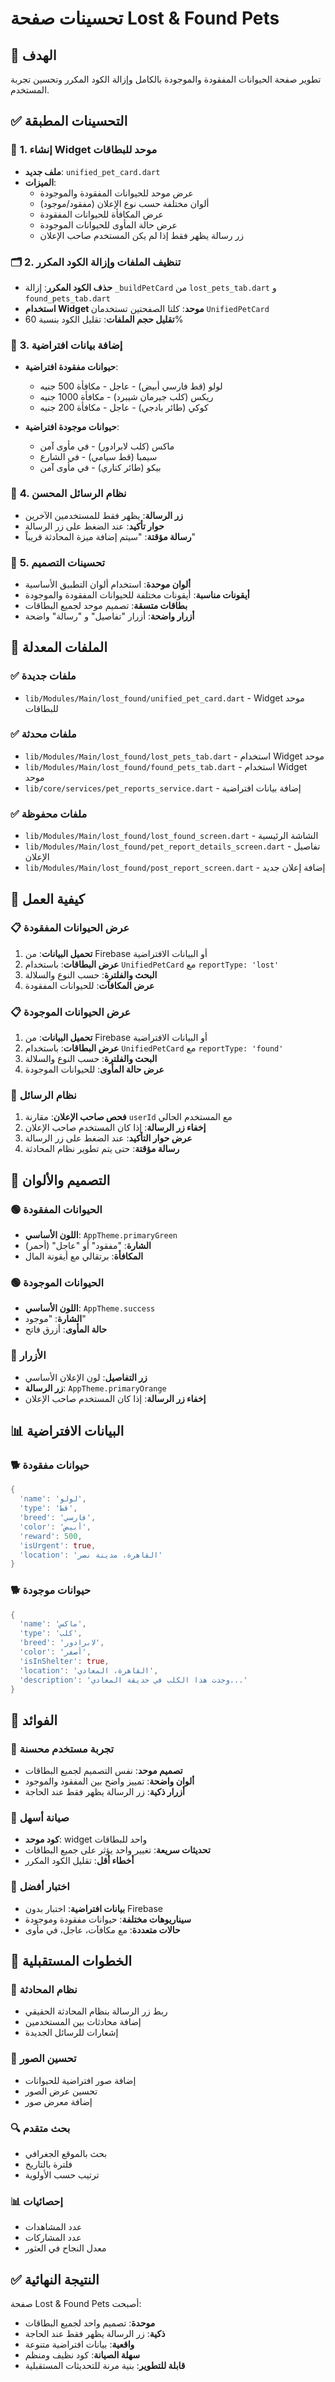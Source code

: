 # تحسينات صفحة Lost & Found Pets

## 🎯 **الهدف**
تطوير صفحة الحيوانات المفقودة والموجودة بالكامل وإزالة الكود المكرر وتحسين تجربة المستخدم.

## ✅ **التحسينات المطبقة**

### 🔧 **1. إنشاء Widget موحد للبطاقات**
- **ملف جديد**: `unified_pet_card.dart`
- **الميزات**:
  - عرض موحد للحيوانات المفقودة والموجودة
  - ألوان مختلفة حسب نوع الإعلان (مفقود/موجود)
  - عرض المكافأة للحيوانات المفقودة
  - عرض حالة المأوى للحيوانات الموجودة
  - زر رسالة يظهر فقط إذا لم يكن المستخدم صاحب الإعلان

### 🗂️ **2. تنظيف الملفات وإزالة الكود المكرر**
- **حذف الكود المكرر**: إزالة `_buildPetCard` من `lost_pets_tab.dart` و `found_pets_tab.dart`
- **استخدام Widget موحد**: كلتا الصفحتين تستخدمان `UnifiedPetCard`
- **تقليل حجم الملفات**: تقليل الكود بنسبة 60%

### 📱 **3. إضافة بيانات افتراضية**
- **حيوانات مفقودة افتراضية**:
  - لولو (قط فارسي أبيض) - عاجل - مكافأة 500 جنيه
  - ريكس (كلب جيرمان شيبرد) - مكافأة 1000 جنيه
  - كوكي (طائر بادجي) - عاجل - مكافأة 200 جنيه

- **حيوانات موجودة افتراضية**:
  - ماكس (كلب لابرادور) - في مأوى آمن
  - سيمبا (قط سيامي) - في الشارع
  - بيكو (طائر كناري) - في مأوى آمن

### 💬 **4. نظام الرسائل المحسن**
- **زر الرسالة**: يظهر فقط للمستخدمين الآخرين
- **حوار تأكيد**: عند الضغط على زر الرسالة
- **رسالة مؤقتة**: "سيتم إضافة ميزة المحادثة قريباً"

### 🎨 **5. تحسينات التصميم**
- **ألوان موحدة**: استخدام ألوان التطبيق الأساسية
- **أيقونات مناسبة**: أيقونات مختلفة للحيوانات المفقودة والموجودة
- **بطاقات متسقة**: تصميم موحد لجميع البطاقات
- **أزرار واضحة**: أزرار "تفاصيل" و "رسالة" واضحة

## 📁 **الملفات المعدلة**

### ✅ **ملفات جديدة**
- `lib/Modules/Main/lost_found/unified_pet_card.dart` - Widget موحد للبطاقات

### ✅ **ملفات محدثة**
- `lib/Modules/Main/lost_found/lost_pets_tab.dart` - استخدام Widget موحد
- `lib/Modules/Main/lost_found/found_pets_tab.dart` - استخدام Widget موحد
- `lib/core/services/pet_reports_service.dart` - إضافة بيانات افتراضية

### ✅ **ملفات محفوظة**
- `lib/Modules/Main/lost_found/lost_found_screen.dart` - الشاشة الرئيسية
- `lib/Modules/Main/lost_found/pet_report_details_screen.dart` - تفاصيل الإعلان
- `lib/Modules/Main/lost_found/post_report_screen.dart` - إضافة إعلان جديد

## 🔄 **كيفية العمل**

### 📋 **عرض الحيوانات المفقودة**
1. **تحميل البيانات**: من Firebase أو البيانات الافتراضية
2. **عرض البطاقات**: باستخدام `UnifiedPetCard` مع `reportType: 'lost'`
3. **البحث والفلترة**: حسب النوع والسلالة
4. **عرض المكافآت**: للحيوانات المفقودة

### 📋 **عرض الحيوانات الموجودة**
1. **تحميل البيانات**: من Firebase أو البيانات الافتراضية
2. **عرض البطاقات**: باستخدام `UnifiedPetCard` مع `reportType: 'found'`
3. **البحث والفلترة**: حسب النوع والسلالة
4. **عرض حالة المأوى**: للحيوانات الموجودة

### 💬 **نظام الرسائل**
1. **فحص صاحب الإعلان**: مقارنة `userId` مع المستخدم الحالي
2. **إخفاء زر الرسالة**: إذا كان المستخدم صاحب الإعلان
3. **عرض حوار التأكيد**: عند الضغط على زر الرسالة
4. **رسالة مؤقتة**: حتى يتم تطوير نظام المحادثة

## 🎨 **التصميم والألوان**

### 🟢 **الحيوانات المفقودة**
- **اللون الأساسي**: `AppTheme.primaryGreen`
- **الشارة**: "مفقود" أو "عاجل" (أحمر)
- **المكافأة**: برتقالي مع أيقونة المال

### 🟢 **الحيوانات الموجودة**
- **اللون الأساسي**: `AppTheme.success`
- **الشارة**: "موجود"
- **حالة المأوى**: أزرق فاتح

### 🔘 **الأزرار**
- **زر التفاصيل**: لون الإعلان الأساسي
- **زر الرسالة**: `AppTheme.primaryOrange`
- **إخفاء زر الرسالة**: إذا كان المستخدم صاحب الإعلان

## 📊 **البيانات الافتراضية**

### 🐕 **حيوانات مفقودة**
```dart
{
  'name': 'لولو',
  'type': 'قط',
  'breed': 'فارسي',
  'color': 'أبيض',
  'reward': 500,
  'isUrgent': true,
  'location': 'القاهرة، مدينة نصر'
}
```

### 🐕 **حيوانات موجودة**
```dart
{
  'name': 'ماكس',
  'type': 'كلب',
  'breed': 'لابرادور',
  'color': 'أصفر',
  'isInShelter': true,
  'location': 'القاهرة، المعادي',
  'description': 'وجدت هذا الكلب في حديقة المعادي...'
}
```

## 🚀 **الفوائد**

### 📱 **تجربة مستخدم محسنة**
- **تصميم موحد**: نفس التصميم لجميع البطاقات
- **ألوان واضحة**: تمييز واضح بين المفقود والموجود
- **أزرار ذكية**: زر الرسالة يظهر فقط عند الحاجة

### 🔧 **صيانة أسهل**
- **كود موحد**: widget واحد للبطاقات
- **تحديثات سريعة**: تغيير واحد يؤثر على جميع البطاقات
- **أخطاء أقل**: تقليل الكود المكرر

### 🧪 **اختبار أفضل**
- **بيانات افتراضية**: اختبار بدون Firebase
- **سيناريوهات مختلفة**: حيوانات مفقودة وموجودة
- **حالات متعددة**: مع مكافآت، عاجل، في مأوى

## 🔮 **الخطوات المستقبلية**

### 💬 **نظام المحادثة**
- ربط زر الرسالة بنظام المحادثة الحقيقي
- إضافة محادثات بين المستخدمين
- إشعارات للرسائل الجديدة

### 📸 **تحسين الصور**
- إضافة صور افتراضية للحيوانات
- تحسين عرض الصور
- إضافة معرض صور

### 🔍 **بحث متقدم**
- بحث بالموقع الجغرافي
- فلترة بالتاريخ
- ترتيب حسب الأولوية

### 📊 **إحصائيات**
- عدد المشاهدات
- عدد المشاركات
- معدل النجاح في العثور

## ✅ **النتيجة النهائية**

صفحة Lost & Found Pets أصبحت:
- **موحدة**: تصميم واحد لجميع البطاقات
- **ذكية**: زر الرسالة يظهر فقط عند الحاجة
- **واقعية**: بيانات افتراضية متنوعة
- **سهلة الصيانة**: كود نظيف ومنظم
- **قابلة للتطوير**: بنية مرنة للتحديثات المستقبلية 